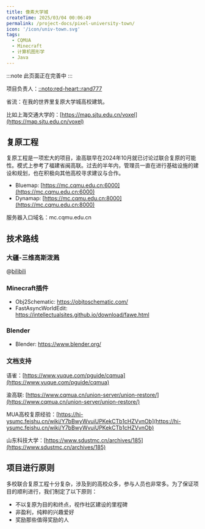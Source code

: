 ```yaml
---
title: 像素大学城
createTime: 2025/03/04 00:06:49
permalink: /project-docs/pixel-university-town/
icon: '/icon/univ-town.svg'
tags:
  - CQMUA
  - Minecraft
  - 计算机图形学
  - Java
---
```


:::note
此页面正在完善中
:::

项目负责人：[::noto:red-heart::rand777](/friends/persons/)

省流：在我的世界里复原大学城高校建筑。

比如上海交通大学的：[https://map.sjtu.edu.cn/voxel](https://map.sjtu.edu.cn/voxel)

## 复原工程

复原工程是一项宏大的项目，渝高联早在2024年10月就已讨论过联合复原的可能性。模式上参考了福建省闽高联。过去的半年内，管理员一直在进行基础设施的建设和规划，也在积极向其他高校寻求建议与合作。

- Bluemap: [https://mc.cqmu.edu.cn:6000](https://mc.cqmu.edu.cn:6000)
- Dynamap: [https://mc.cqmu.edu.cn:8000](https://mc.cqmu.edu.cn:8000)

服务器入口域名：mc.cqmu.edu.cn

## 技术路线

### 大疆-三维高斯泼溅

@[bilibili](BV1N1gwzoEei)

### Minecraft插件

- Obj2Schematic: https://objtoschematic.com/
- FastAsyncWorldEdit: https://intellectualsites.github.io/download/fawe.html

### Blender

- Blender: https://www.blender.org/

### 文档支持

语雀：[https://www.yuque.com/pguide/cqmua](https://www.yuque.com/pguide/cqmua)

渝高联: [https://www.cqmua.cn/union-server/union-restore/](https://www.cqmua.cn/union-server/union-restore/)

[//]: # (wiki: [https://wiki.cqmua.cn/]&#40;https://wiki.cqmua.cn/&#41;)

MUA高校复原经验：[https://hi-ysumc.feishu.cn/wiki/Y7bBwyWvuiUPKekCTb1cHZVvnOb](https://hi-ysumc.feishu.cn/wiki/Y7bBwyWvuiUPKekCTb1cHZVvnOb)

山东科技大学：[https://www.sdustmc.cn/archives/185](https://www.sdustmc.cn/archives/185)

## 项目进行原则

多校联合复原工程十分复杂，涉及到的高校众多，参与人员也非常多。为了保证项目的顺利进行，我们制定了以下原则：

- 不以复原为目的和终点，视作社区建设的里程碑
- 非盈利，纯粹的兴趣爱好
- 奖励那些值得奖励的人
